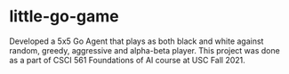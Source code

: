 # little-go-game
Developed a 5x5 Go Agent that plays as both black and white against random, greedy, aggressive and alpha-beta player. This project was done as a part of CSCI 561 Foundations of AI course at USC Fall 2021.

